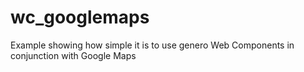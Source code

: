 # wc_googlemaps
Example showing how simple it is to use genero Web Components in conjunction with Google Maps
